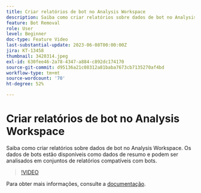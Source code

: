 ```yaml
---
title: Criar relatórios de bot no Analysis Workspace
description: Saiba como criar relatórios sobre dados de bot no Analysis Workspace. Os dados de bots estão disponíveis como dados de resumo e podem ser analisados em conjuntos de relatórios compatíveis com bots.
feature: Bot Removal
role: User
level: Beginner
doc-type: Feature Video
last-substantial-update: 2023-06-08T00:00:00Z
jira: KT-13458
thumbnail: 3420314.jpeg
exl-id: 630fee46-2a78-4347-a884-c892dc174170
source-git-commit: d95136a21c08312a81baba7673cb7135270af4bd
workflow-type: tm+mt
source-wordcount: '70'
ht-degree: 52%

---
```


# Criar relatórios de bot no Analysis Workspace

Saiba como criar relatórios sobre dados de bot no Analysis Workspace. Os dados de bots estão disponíveis como dados de resumo e podem ser analisados em conjuntos de relatórios compatíveis com bots.

>[!VIDEO](https://video.tv.adobe.com/v/3420314/?learn=on)

Para obter mais informações, consulte a [documentação](https://experienceleague.adobe.com/docs/analytics/components/dimensions/bot-name.html?lang=pt-BR).
